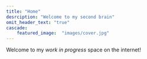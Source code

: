 ```yaml
---
title: "Home"
desrciption: "Welcome to my second brain"
omit_header_text: "true" 
cascade:
    featured_image:  "images/cover.jpg"
---
```


Welcome to my *work in progress* space on the internet!